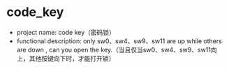# code_key

- project name: code key（密码锁）
- functional description: only sw0、sw4、sw9、sw11 are up while others are down , can you open the key.（当且仅当sw0、sw4、sw9、sw11向上，其他按键向下时，才能打开锁）